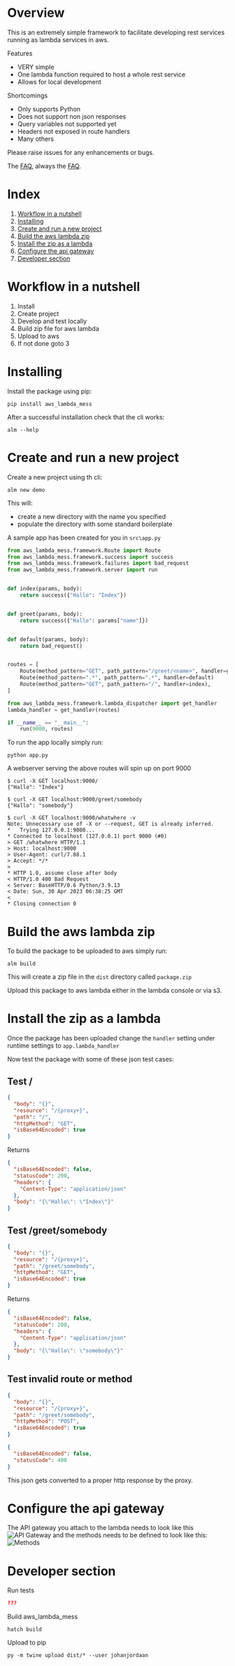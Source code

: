 # Overview

This is an extremely simple framework to facilitate developing rest services running as lambda services in aws. 

Features
* VERY simple
* One lambda function required to host a whole rest service
* Allows for local development

Shortcomings
* Only supports Python
* Does not support non json responses
* Query variables not supported yet
* Headers not exposed in route handlers
* Many others

Please raise issues for any enhancements or bugs. 

The [FAQ](FAQ.md), always the [FAQ](FAQ.md).

# Index
1. [Workflow in a nutshell](#Workflow-in-a-nutshell)
2. [Installing](#Installing)
3. [Create and run a new project](#Create-and-run-a-new-project)
4. [Build the aws lambda zip](#Build-the-aws-lambda-zip)
5. [Install the zip as a lambda](#Install-the-zip-as-a-lambda)
6. [Configure the api gateway](#Configure-the-api-gateway)
7. [Developer section](#Developer-section)

# Workflow in a nutshell
1. Install
2. Create project
3. Develop and test locally
4. Build zip file for aws lambda
5. Upload to aws
6. If not done goto 3

# Installing

Install the package using pip: 
```shell
pip install aws_lambda_mess
```
After a successful installation check that the cli works:
```shell
alm --help
```

# Create and run a new project
Create a new project using th cli:
```shell
alm new demo
```
This will: 
 * create a new directory with the name you specified 
 * populate the directory with some standard boilerplate

A sample app has been created for you in ```src\app.py``` 

```python
from aws_lambda_mess.framework.Route import Route
from aws_lambda_mess.framework.success import success
from aws_lambda_mess.framework.failures import bad_request
from aws_lambda_mess.framework.server import run


def index(params, body):
    return success({"Hallo": "Index"})


def greet(params, body):
    return success({"Hallo": params["name"]})


def default(params, body):
    return bad_request()


routes = [
    Route(method_pattern="GET", path_pattern="/greet/<name>", handler=greet),
    Route(method_pattern=".*", path_pattern=".*", handler=default)
    Route(method_pattern="GET", path_pattern="/", handler=index),
]

from aws_lambda_mess.framework.lambda_dispatcher import get_handler
lambda_handler = get_handler(routes)

if __name__ == "__main__":
    run(9000, routes)
```

To run the app locally simply run:
```shell
python app.py
```

A webserver serving the above routes  will spin up on port 9000

```shell
$ curl -X GET localhost:9000/
{"Hallo": "Index"}

$ curl -X GET localhost:9000/greet/somebody
{"Hallo": "somebody"}

$ curl -X GET localhost:9000/whatwhere -v
Note: Unnecessary use of -X or --request, GET is already inferred.
*   Trying 127.0.0.1:9000...
* Connected to localhost (127.0.0.1) port 9000 (#0)
> GET /whatwhere HTTP/1.1
> Host: localhost:9000
> User-Agent: curl/7.88.1
> Accept: */*
>
* HTTP 1.0, assume close after body
< HTTP/1.0 400 Bad Request
< Server: BaseHTTP/0.6 Python/3.9.13
< Date: Sun, 30 Apr 2023 06:38:25 GMT
<
* Closing connection 0
```

# Build the aws lambda zip

To build the package to be uploaded to aws simply run:
```shell
alm build
```
This will create a zip file in the ```dist``` directory called ```package.zip```

Upload this package to aws lambda either in the lambda console or via s3.

# Install the zip as a lambda
Once the package has been uploaded change the ```handler``` setting under runtime settings to ```app.lambda_handler```

Now test the package with some of these json test cases:

## Test /
```json
{
  "body": "{}",
  "resource": "/{proxy+}",
  "path": "/",
  "httpMethod": "GET",
  "isBase64Encoded": true
}
```
Returns 
```json
{
  "isBase64Encoded": false,
  "statusCode": 200,
  "headers": {
    "Content-Type": "application/json"
  },
  "body": "{\"Hallo\": \"Index\"}"
}
```
## Test /greet/somebody
```json
{
  "body": "{}",
  "resource": "/{proxy+}",
  "path": "/greet/somebody",
  "httpMethod": "GET",
  "isBase64Encoded": true
}
```
Returns
```json
{
  "isBase64Encoded": false,
  "statusCode": 200,
  "headers": {
    "Content-Type": "application/json"
  },
  "body": "{\"Hallo\": \"somebody\"}"
}
```
## Test invalid route or method
```json
{
  "body": "{}",
  "resource": "/{proxy+}",
  "path": "/greet/somebody",
  "httpMethod": "POST",
  "isBase64Encoded": true
}
```
```json
{
  "isBase64Encoded": false,
  "statusCode": 400
}
```
This json gets converted to a proper http response by the proxy.

# Configure the api gateway
The API gateway you attach to the lambda needs to look like this
![API Gateway](/media/aws_api_gateway.png)
and the methods needs to be defined to look like this:
![Methods](/media/aws_api_gateway_integration_request.png)

# Developer section
Run tests
```json
???
```
Build aws_lambda_mess
```shell
hatch build
```
Upload to pip
```shell
py -m twine upload dist/* --user johanjordaan
```




